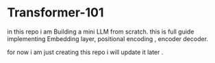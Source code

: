 # Transformer-101
in this repo i am Building a mini LLM from scratch. 
this is full guide implementing 
Embedding layer, positional encoding ,
encoder decoder.

for now i am just creating this repo i will update it later .
